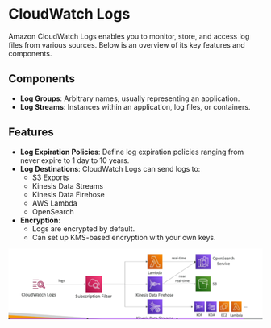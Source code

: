 # CloudWatch Logs

Amazon CloudWatch Logs enables you to monitor, store, and access log files from various sources. Below is an overview of its key features and components.

## Components

- **Log Groups**: Arbitrary names, usually representing an application.
- **Log Streams**: Instances within an application, log files, or containers.

## Features

- **Log Expiration Policies**: Define log expiration policies ranging from never expire to 1 day to 10 years.
- **Log Destinations**: CloudWatch Logs can send logs to:
    - S3 Exports
    - Kinesis Data Streams
    - Kinesis Data Firehose
    - AWS Lambda
    - OpenSearch
- **Encryption**:
    - Logs are encrypted by default.
    - Can set up KMS-based encryption with your own keys.

![CloudWatch Logs](../resources/images/cloudwatch/cloudwatch-logs.png)